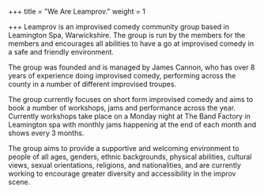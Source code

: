 +++
title = "We Are Leamprov."
weight = 1

+++
Leamprov is an improvised comedy community group based in Leamington Spa, Warwickshire. The group is run by the members for the members and encourages all abilities to have a go at improvised comedy in a safe and friendly environment.

The group was founded and is managed by James Cannon, who has over 8 years of experience doing improvised comedy, performing across the county in a number of different improvised troupes.

The group currently focuses on short form improvised comedy and aims to book a number of workshops, jams and performance across the year. Currently workshops take place on a Monday night at The Band Factory in Leamington spa with monthly jams happening at the end of each month and shows every 3 months.

The group aims to provide a supportive and welcoming environment to people of all ages, genders, ethnic backgrounds, physical abilities, cultural views, sexual orientations, religions, and nationalities, and are currently working to encourage greater diversity and accessibility in the improv scene.